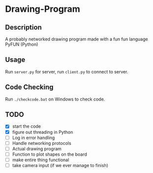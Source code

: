 # Drawing-Program

## Description
A probably networked drawing program made with a fun fun language PyFUN (Python)

## Usage
Run `server.py` for server, run `client.py` to connect to server.

## Code Checking
Run `./checkcode.bat` on Windows to check code.

## TODO
- [X] start the code
- [X] figure out threading in Python
- [ ] Log in error handling
- [ ] Handle networking protocols
- [ ] Actual drawing program
- [ ] Function to plot shapes on the board
- [ ] make entire thing functional
- [ ] take camera input (if we ever manage to finish)
